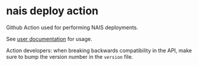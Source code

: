 # nais deploy action

Github Action used for performing NAIS deployments.

See [user documentation](https://doc.nais.io/deployment/deploy) for usage.

Action developers: when breaking backwards compatibility in the API,
make sure to bump the version number in the `version` file.
